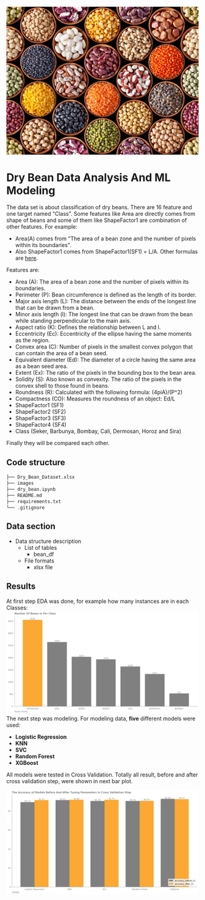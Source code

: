 ![My Image](images/Beans.jpeg)
# Dry Bean Data Analysis And ML Modeling

The data set is about classification of dry beans. There are 16 feature and one target named "Class". Some features like Area are directly comes from shape of beans and some of them like ShapeFactor1 are combination of other features. For example: 
* Area(A) comes from "The area of a bean zone and the number of pixels within its boundaries". 
* Also ShapeFactor1 comes from ShapeFactor1(SF1) = L/A. Other formulas are [here](https://doi.org/10.1016/j.compag.2020.105507).

Features are:
* Area (A): The area of a bean zone and the number of pixels within its boundaries.
* Perimeter (P): Bean circumference is defined as the length of its border.
* Major axis length (L): The distance between the ends of the longest line that can be drawn from a bean.
* Minor axis length (l): The longest line that can be drawn from the bean while standing perpendicular to the main axis.
* Aspect ratio (K): Defines the relationship between L and l.
* Eccentricity (Ec): Eccentricity of the ellipse having the same moments as the region.
* Convex area (C): Number of pixels in the smallest convex polygon that can contain the area of a bean seed.
* Equivalent diameter (Ed): The diameter of a circle having the same area as a bean seed area.
* Extent (Ex): The ratio of the pixels in the bounding box to the bean area.
* Solidity (S): Also known as convexity. The ratio of the pixels in the convex shell to those found in beans.
* Roundness (R): Calculated with the following formula: (4piA)/(P^2)
* Compactness (CO): Measures the roundness of an object: Ed/L
* ShapeFactor1 (SF1)
* ShapeFactor2 (SF2)
* ShapeFactor3 (SF3)
* ShapeFactor4 (SF4)
* Class (Seker, Barbunya, Bombay, Cali, Dermosan, Horoz and Sira)

Finally they will be compared each other. 

## Code structure

```
├── Dry_Bean_Dataset.xlsx
├── images
├── dry_bean.ipynb
├── README.md
├── requirements.txt
└── .gitignore
```

## Data section

* Data structure description
    - List of tables
        - bean_df
    - File formats
        - xlsx file

## Results
At first step EDA was done, for example how many instances are in each Classes:
![My Image](images/number_of_instances.png)
The next step was modeling. For modeling data, **five** different models were used:
* **Logistic Regression**
* **KNN**
* **SVC**
* **Random Forest**
* **XGBoost**

All models were tested in Cross Validation. Totally all result, before and after cross validation step, were shown in next bar plot. 

![My Image](images/compare.png)